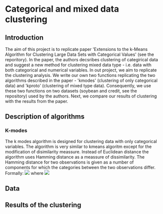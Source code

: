 # Categorical and mixed data clustering
## Introduction
The aim of this project is to replicate paper 'Extensions to the k-Means Algorithm for Clustering Large Data Sets with Categorical Values' (see the reporitory). In the paper, the authors decsribes clustering of categirical data and suggest a new method for clustering mixed data type - i.e. data with both categorical and numerical variables. In out project, we aim to replicate the clustering analysis. We write our own two functions replicating the two algorithms described in the paper - 'kmodes' (clustering of only categorical data) and 'kproto' (clustering of mixed type data). Consequently, we use these two functions on two datasets (soybean and credit, see the repository) used by the authors. Next, we compare our results of clustering with the results from the paper.

## Description of algorithms
### K-modes
The k modes algorithm is designed for clustering data with only categorical variables. The algorithm is very similar to kmeans algoritm except for the modification of disimilarity meassure. Instead of Euclidean distance the algorithm uses Hamming distance as a meassure of dissimilarity. The Hamming distance for two observations is given as a number of components for which the categories between the two observations differ. Formally:
<img src="https://render.githubusercontent.com/render/math?math=d(X,Y) = \sum_i_{1_n} \delta(x_i,y_i)">
where
<img src="https://render.githubusercontent.com/render/math?math=d(X,Y) = delta(x_i,y_i) = 0 if x_i = y_i and 1 otherwise">

## Data

## Results of the clustering
